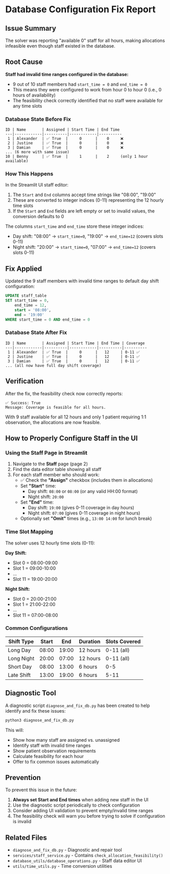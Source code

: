 # Database Configuration Fix Report

## Issue Summary

The solver was reporting "available 0" staff for all hours, making allocations infeasible even though staff existed in the database.

## Root Cause

**Staff had invalid time ranges configured in the database:**

- 9 out of 10 staff members had `start_time = 0` and `end_time = 0`
- This means they were configured to work from hour 0 to hour 0 (i.e., 0 hours of availability)
- The feasibility check correctly identified that no staff were available for any time slots

### Database State Before Fix

```
ID | Name       | Assigned | Start Time | End Time
---|------------|----------|------------|----------
 1 | Alexander  | ✅ True  |     0      |    0     ❌
 2 | Justine    | ✅ True  |     0      |    0     ❌
 3 | Damian     | ✅ True  |     0      |    0     ❌
... (6 more with same issue)
10 | Benny      | ✅ True  |     1      |    2     (only 1 hour available)
```

### How This Happens

In the Streamlit UI staff editor:
1. The `Start` and `End` columns accept time strings like "08:00", "19:00"
2. These are converted to integer indices (0-11) representing the 12 hourly time slots
3. If the `Start` and `End` fields are left empty or set to invalid values, the conversion defaults to 0

The columns `start_time` and `end_time` store these integer indices:
- Day shift: "08:00" → `start_time=0`, "19:00" → `end_time=12` (covers slots 0-11)
- Night shift: "20:00" → `start_time=0`, "07:00" → `end_time=12` (covers slots 0-11)

## Fix Applied

Updated the 9 staff members with invalid time ranges to default day shift configuration:

```sql
UPDATE staff_table 
SET start_time = 0, 
    end_time = 12, 
    start = '08:00', 
    end = '19:00'
WHERE start_time = 0 AND end_time = 0
```

### Database State After Fix

```
ID | Name       | Assigned | Start Time | End Time | Coverage
---|------------|----------|------------|----------|----------
 1 | Alexander  | ✅ True  |     0      |   12     | 0-11 ✅
 2 | Justine    | ✅ True  |     0      |   12     | 0-11 ✅
 3 | Damian     | ✅ True  |     0      |   12     | 0-11 ✅
... (all now have full day shift coverage)
```

## Verification

After the fix, the feasibility check now correctly reports:

```
✅ Success: True
Message: Coverage is feasible for all hours.
```

With 9 staff available for all 12 hours and only 1 patient requiring 1:1 observation, the allocations are now feasible.

## How to Properly Configure Staff in the UI

### Using the Staff Page in Streamlit

1. Navigate to the **Staff** page (page 2)
2. Find the data editor table showing all staff
3. For each staff member who should work:
   - ✅ Check the **"Assign"** checkbox (includes them in allocations)
   - Set **"Start"** time:
     - Day shift: `08:00` or `08:00` (or any valid HH:00 format)
     - Night shift: `20:00`
   - Set **"End"** time:
     - Day shift: `19:00` (gives 0-11 coverage in day hours)
     - Night shift: `07:00` (gives 0-11 coverage in night hours)
   - Optionally set **"Omit"** times (e.g., `13:00 14:00` for lunch break)

### Time Slot Mapping

The solver uses 12 hourly time slots (0-11):

**Day Shift:**
- Slot 0 = 08:00-09:00
- Slot 1 = 09:00-10:00
- ...
- Slot 11 = 19:00-20:00

**Night Shift:**
- Slot 0 = 20:00-21:00
- Slot 1 = 21:00-22:00
- ...
- Slot 11 = 07:00-08:00

### Common Configurations

| Shift Type | Start | End  | Duration | Slots Covered |
|------------|-------|------|----------|---------------|
| Long Day   | 08:00 | 19:00| 12 hours | 0-11 (all)    |
| Long Night | 20:00 | 07:00| 12 hours | 0-11 (all)    |
| Short Day  | 08:00 | 13:00| 6 hours  | 0-5           |
| Late Shift | 13:00 | 19:00| 6 hours  | 5-11          |

## Diagnostic Tool

A diagnostic script `diagnose_and_fix_db.py` has been created to help identify and fix these issues:

```bash
python3 diagnose_and_fix_db.py
```

This will:
- Show how many staff are assigned vs. unassigned
- Identify staff with invalid time ranges
- Show patient observation requirements
- Calculate feasibility for each hour
- Offer to fix common issues automatically

## Prevention

To prevent this issue in the future:

1. **Always set Start and End times** when adding new staff in the UI
2. Use the diagnostic script periodically to check configuration
3. Consider adding UI validation to prevent empty/invalid time ranges
4. The feasibility check will warn you before trying to solve if configuration is invalid

## Related Files

- `diagnose_and_fix_db.py` - Diagnostic and repair tool
- `services/staff_service.py` - Contains `check_allocation_feasibility()`
- `database_utils/database_operations.py` - Staff data editor UI
- `utils/time_utils.py` - Time conversion utilities

